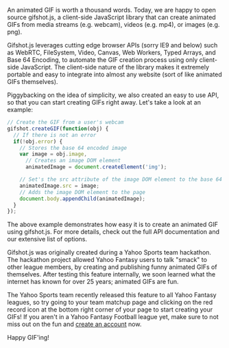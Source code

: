 An animated GIF is worth a thousand words. Today, we are happy to open source gifshot.js, a client-side JavaScript library that can create animated GIFs from media streams (e.g. webcam), videos (e.g. mp4), or images (e.g. png).

Gifshot.js leverages cutting edge browser APIs (sorry IE9 and below) such as WebRTC, FileSystem, Video, Canvas, Web Workers, Typed Arrays, and Base 64 Encoding, to automate the GIF creation process using only client-side JavaScript. The client-side nature of the library makes it extremely portable and easy to integrate into almost any website (sort of like animated GIFs themselves).

Piggybacking on the idea of simplicity, we also created an easy to use API, so that you can start creating GIFs right away.  Let's take a look at an example:

```javascript
// Create the GIF from a user's webcam
gifshot.createGIF(function(obj) {
  // If there is not an error
  if(!obj.error) {
    // Stores the base 64 encoded image
    var image = obj.image,
      // Creates an image DOM element
      animatedImage = document.createElement('img');

    // Set's the src attribute of the image DOM element to the base 64 image
    animatedImage.src = image;
    // Adds the image DOM element to the page
    document.body.appendChild(animatedImage);
  }
});
```

The above example demonstrates how easy it is to create an animated GIF using gifshot.js. For more details, check out the full API documentation and our extensive list of options.

Gifshot.js was originally created during a Yahoo Sports team hackathon. The hackathon project allowed Yahoo Fantasy users to talk "smack" to other league members, by creating and publishing funny animated GIFs of themselves. After testing this feature internally, we soon learned what the internet has known for over 25 years; animated GIFs are fun.

The Yahoo Sports team recently released this feature to all Yahoo Fantasy leagues, so try going to your team matchup page and clicking on the red record icon at the bottom right corner of your page to start creating your GIFs! If you aren't in a Yahoo Fantasy Football league yet, make sure to not miss out on the fun and [create an account](http://football.fantasysports.yahoo.com/f1/signup/) now.

Happy GIF'ing!

